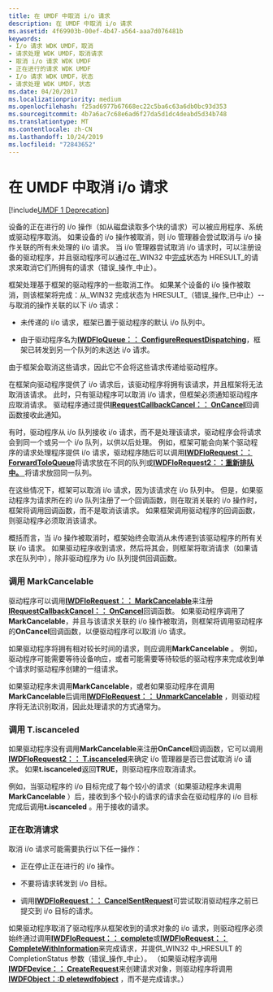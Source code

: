 ```yaml
---
title: 在 UMDF 中取消 i/o 请求
description: 在 UMDF 中取消 i/o 请求
ms.assetid: 4f69903b-00ef-4b47-a564-aaa7d076481b
keywords:
- I/o 请求 WDK UMDF，取消
- 请求处理 WDK UMDF，取消请求
- 取消 i/o 请求 WDK UMDF
- 正在进行的请求 WDK UMDF
- I/o 请求 WDK UMDF，状态
- 请求处理 WDK UMDF，状态
ms.date: 04/20/2017
ms.localizationpriority: medium
ms.openlocfilehash: f25ad6977b67668ec22c5ba6c63a6db0bc93d353
ms.sourcegitcommit: 4b7a6ac7c68e6ad6f27da5d1dc4deabd5d34b748
ms.translationtype: MT
ms.contentlocale: zh-CN
ms.lasthandoff: 10/24/2019
ms.locfileid: "72843652"
---
```

# <a name="canceling-io-requests-in-umdf"></a>在 UMDF 中取消 i/o 请求


[!include[UMDF 1 Deprecation](../umdf-1-deprecation.md)]

设备的正在进行的 i/o 操作（如从磁盘读取多个块的请求）可以被应用程序、系统或驱动程序取消。 如果设备的 i/o 操作被取消，则 i/o 管理器会尝试取消与 i/o 操作关联的所有未处理的 i/o 请求。 当 i/o 管理器尝试取消 i/o 请求时，可以注册设备的驱动程序，并且驱动程序可以通过在\_WIN32 中[完成](completing-i-o-requests.md)状态为 HRESULT\_的请求来取消它们所拥有的请求（错误\_操作\_中止）。

框架处理基于框架的驱动程序的一些取消工作。 如果某个设备的 i/o 操作被取消，则该框架将完成：从\_WIN32 完成状态为 HRESULT\_（错误\_操作\_已中止）--与取消的操作关联的以下 i/o 请求：

-   未传递的 i/o 请求，框架已置于驱动程序的默认 i/o 队列中。

-   由于驱动程序名为[**IWDFIoQueue：： ConfigureRequestDispatching**](https://docs.microsoft.com/windows-hardware/drivers/ddi/wudfddi/nf-wudfddi-iwdfioqueue-configurerequestdispatching)，框架已转发到另一个队列的未送达 i/o 请求。

由于框架会取消这些请求，因此它不会将这些请求传递给驱动程序。

在框架向驱动程序提供了 i/o 请求后，该驱动程序将拥有该请求，并且框架将无法取消该请求。 此时，只有驱动程序可以取消 i/o 请求，但框架必须通知驱动程序应取消请求。 驱动程序通过提供[**IRequestCallbackCancel：： OnCancel**](https://docs.microsoft.com/windows-hardware/drivers/ddi/wudfddi/nf-wudfddi-irequestcallbackcancel-oncancel)回调函数接收此通知。

有时，驱动程序从 i/o 队列接收 i/o 请求，而不是处理该请求，驱动程序会将请求会到同一个或另一个 i/o 队列，以供以后处理。 例如，框架可能会向某个驱动程序的请求处理程序提供 i/o 请求，驱动程序随后可以调用[**IWDFIoRequest：： ForwardToIoQueue**](https://docs.microsoft.com/windows-hardware/drivers/ddi/wudfddi/nf-wudfddi-iwdfiorequest-forwardtoioqueue)将请求放在不同的队列或[**IWDFIoRequest2：：重新排队中。** ](https://docs.microsoft.com/windows-hardware/drivers/ddi/wudfddi/nf-wudfddi-iwdfiorequest2-requeue)将请求放回同一队列。

在这些情况下，框架可以取消 i/o 请求，因为该请求在 i/o 队列中。 但是，如果驱动程序为请求所在的 i/o 队列注册了一个回调函数，则在取消关联的 i/o 操作时，框架将调用回调函数，而不是取消该请求。 如果框架调用驱动程序的回调函数，则驱动程序必须取消该请求。

概括而言，当 i/o 操作被取消时，框架始终会取消从未传递到该驱动程序的所有关联 i/o 请求。 如果驱动程序收到请求，然后将其会，则框架将取消请求（如果请求在队列中），除非驱动程序为 i/o 队列提供回调函数。

### <a name="calling-markcancelable"></a>调用 MarkCancelable

驱动程序可以调用[**IWDFIoRequest：： MarkCancelable**](https://docs.microsoft.com/windows-hardware/drivers/ddi/wudfddi/nf-wudfddi-iwdfiorequest-markcancelable)来注册[**IRequestCallbackCancel：： OnCancel**](https://docs.microsoft.com/windows-hardware/drivers/ddi/wudfddi/nf-wudfddi-irequestcallbackcancel-oncancel)回调函数。 如果驱动程序调用了**MarkCancelable**，并且与该请求关联的 i/o 操作被取消，则框架将调用驱动程序的**OnCancel**回调函数，以便驱动程序可以取消 i/o 请求。

如果驱动程序将拥有相对较长时间的请求，则应调用**MarkCancelable** 。 例如，驱动程序可能需要等待设备响应，或者可能需要等待较低的驱动程序来完成收到单个请求时驱动程序创建的一组请求。

如果驱动程序未调用**MarkCancelable**，或者如果驱动程序在调用**MarkCancelable**后调用[**IWDFIoRequest：： UnmarkCancelable**](https://docs.microsoft.com/windows-hardware/drivers/ddi/wudfddi/nf-wudfddi-iwdfiorequest-unmarkcancelable) ，则驱动程序将无法识别取消，因此处理请求的方式通常为。

### <a name="calling-iscanceled"></a>调用 T.iscanceled

如果驱动程序没有调用**MarkCancelable**来注册**OnCancel**回调函数，它可以调用[**IWDFIoRequest2：： T.iscanceled**](https://docs.microsoft.com/windows-hardware/drivers/ddi/wudfddi/nf-wudfddi-iwdfiorequest2-iscanceled)来确定 i/o 管理器是否已尝试取消 i/o 请求。 如果**t.iscanceled**返回**TRUE**，则驱动程序应取消请求。

例如，当驱动程序的 i/o 目标完成了每个较小的请求（如果驱动程序未调用**MarkCancelable** ）后，接收到多个较小的请求的请求会在驱动程序的 i/o 目标完成后调用**t.iscanceled** 。用于接收的请求。

### <a name="canceling-the-request"></a>正在取消请求

取消 i/o 请求可能需要执行以下任一操作：

-   正在停止正在进行的 i/o 操作。

-   不要将请求转发到 i/o 目标。

-   调用[**IWDFIoRequest：： CancelSentRequest**](https://docs.microsoft.com/windows-hardware/drivers/ddi/wudfddi/nf-wudfddi-iwdfiorequest-cancelsentrequest)可尝试取消驱动程序之前已提交到 i/o 目标的请求。

如果驱动程序取消了驱动程序从框架收到的请求对象的 i/o 请求，则驱动程序必须始终通过调用[**IWDFIoRequest：： complete**](https://docs.microsoft.com/windows-hardware/drivers/ddi/wudfddi/nf-wudfddi-iwdfiorequest-complete)或[**IWDFIoRequest：： CompleteWithInformation**](https://docs.microsoft.com/windows-hardware/drivers/ddi/wudfddi/nf-wudfddi-iwdfiorequest-completewithinformation)来完成请求，并提供\_WIN32 中\_HRESULT 的 CompletionStatus 参数（错误\_操作\_中止）。 （如果驱动程序调用[**IWDFDevice：： CreateRequest**](https://docs.microsoft.com/windows-hardware/drivers/ddi/wudfddi/nf-wudfddi-iwdfdevice-createrequest)来创建请求对象，则驱动程序将调用[**IWDFObject：:D eletewdfobject**](https://docs.microsoft.com/windows-hardware/drivers/ddi/wudfddi/nf-wudfddi-iwdfobject-deletewdfobject) ，而不是完成请求。）

 

 





